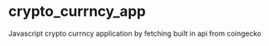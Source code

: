 # crypto_currncy_app
Javascript crypto currncy application by fetching built in api from coingecko  
